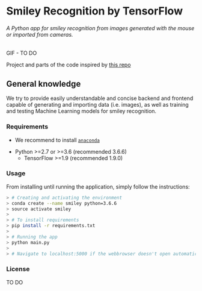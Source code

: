 # Smiley Recognition by TensorFlow #

###### A Python app for smiley recognition from images generated with the mouse or imported from cameras.

GIF - TO DO

Project and parts of the code inspired by [this repo](https://github.com/sugyan/tensorflow-mnist)

## General knowledge

We try to provide easily understandable and concise backend and frontend capable of generating and importing data (i.e. images), as well as training and testing Machine Learning models for smiley recognition.

### Requirements ###

* We recommend to install [`anaconda`](https://docs.anaconda.com/anaconda/install/)

- Python >=2.7 or >=3.6 (recommended 3.6.6)
  - TensorFlow >=1.9 (recommended 1.9.0)

### Usage ###

From installing until running the application, simply follow the instructions:

```bash
> # Creating and activating the environment
> conda create --name smiley python=3.6.6
> source activate smiley
>
> # To install requirements
> pip install -r requirements.txt
> 
> # Running the app
> python main.py
> 
> # Navigate to localhost:5000 if the webbrowser doesn't open automatically
```

### License ###

TO DO